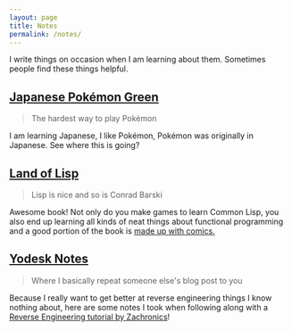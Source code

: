 ```yaml
---
layout: page
title: Notes
permalink: /notes/
---
```


I write things on occasion when I am learning about them. Sometimes people find these things helpful.

## [Japanese Pokémon Green](https://github.com/Archenoth/Pokemon-Japanese-School)
> The hardest way to play Pokémon

I am learning Japanese, I like Pokémon, Pokémon was originally in Japanese. See where this is going?

## [Land of Lisp](https://github.com/Archenoth/Land-of-Lisp-notes)
> Lisp is nice and so is Conrad Barski

Awesome book! Not only do you make games to learn Common Lisp, you also end up learning all kinds of neat things about functional programming and a good portion of the book is [made up with comics.](http://landoflisp.com/#guilds)

## [Yodesk Notes](https://github.com/Archenoth/yodesk-notes)
> Where I basically repeat someone else's blog post to you

Because I really want to get better at reverse engineering things I know nothing about, here are some notes I took when following along with a [Reverse Engineering tutorial by Zachronics](http://www.zachtronics.com/yoda-stories/)!
